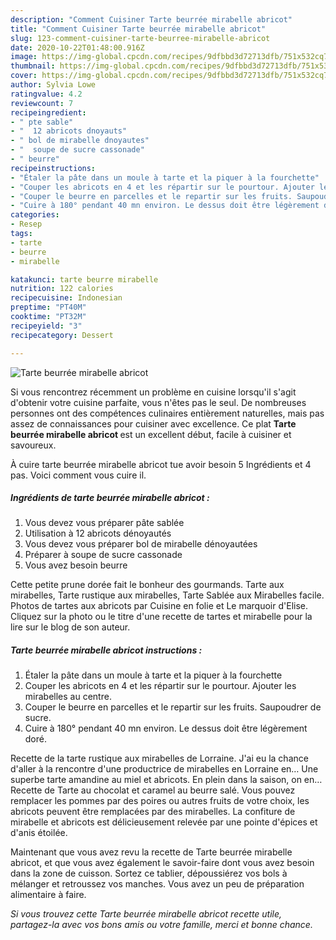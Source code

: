 ```yaml
---
description: "Comment Cuisiner Tarte beurrée mirabelle abricot"
title: "Comment Cuisiner Tarte beurrée mirabelle abricot"
slug: 123-comment-cuisiner-tarte-beurree-mirabelle-abricot
date: 2020-10-22T01:48:00.916Z
image: https://img-global.cpcdn.com/recipes/9dfbbd3d72713dfb/751x532cq70/tarte-beurree-mirabelle-abricot-photo-principale-de-la-recette.jpg
thumbnail: https://img-global.cpcdn.com/recipes/9dfbbd3d72713dfb/751x532cq70/tarte-beurree-mirabelle-abricot-photo-principale-de-la-recette.jpg
cover: https://img-global.cpcdn.com/recipes/9dfbbd3d72713dfb/751x532cq70/tarte-beurree-mirabelle-abricot-photo-principale-de-la-recette.jpg
author: Sylvia Lowe
ratingvalue: 4.2
reviewcount: 7
recipeingredient:
- " pte sable"
- "  12 abricots dnoyauts"
- " bol de mirabelle dnoyautes"
- "  soupe de sucre cassonade"
- " beurre"
recipeinstructions:
- "Étaler la pâte dans un moule à tarte et la piquer à la fourchette"
- "Couper les abricots en 4 et les répartir sur le pourtour. Ajouter les mirabelles au centre."
- "Couper le beurre en parcelles et le repartir sur les fruits. Saupoudrer de sucre."
- "Cuire à 180° pendant 40 mn environ. Le dessus doit être légèrement doré."
categories:
- Resep
tags:
- tarte
- beurre
- mirabelle

katakunci: tarte beurre mirabelle 
nutrition: 122 calories
recipecuisine: Indonesian
preptime: "PT40M"
cooktime: "PT32M"
recipeyield: "3"
recipecategory: Dessert

---
```



![Tarte beurrée mirabelle abricot](https://img-global.cpcdn.com/recipes/9dfbbd3d72713dfb/751x532cq70/tarte-beurree-mirabelle-abricot-photo-principale-de-la-recette.jpg)

Si vous rencontrez récemment un problème en cuisine lorsqu'il s'agit d'obtenir votre cuisine parfaite, vous n'êtes pas le seul. De nombreuses personnes ont des compétences culinaires entièrement naturelles, mais pas assez de connaissances pour cuisiner avec excellence. Ce plat <strong> Tarte beurrée mirabelle abricot </strong> est un excellent début, facile à cuisiner et savoureux.

<!--inarticleads1-->

À cuire tarte beurrée mirabelle abricot tue avoir besoin 5 Ingrédients et 4 pas. Voici comment vous cuire il.

##### Ingrédients de tarte beurrée mirabelle abricot :

1. Vous devez vous préparer  pâte sablée
1. Utilisation  à 12 abricots dénoyautés
1. Vous devez vous préparer  bol de mirabelle dénoyautées
1. Préparer  à soupe de sucre cassonade
1. Vous avez besoin  beurre


Cette petite prune dorée fait le bonheur des gourmands. Tarte aux mirabelles, Tarte rustique aux mirabelles, Tarte Sablée aux Mirabelles facile. Photos de tartes aux abricots par Cuisine en folie et Le marquoir d&#39;Elise. Cliquez sur la photo ou le titre d&#39;une recette de tartes et mirabelle pour la lire sur le blog de son auteur. 

<!--inarticleads2-->

##### Tarte beurrée mirabelle abricot instructions :

1. Étaler la pâte dans un moule à tarte et la piquer à la fourchette
1. Couper les abricots en 4 et les répartir sur le pourtour. Ajouter les mirabelles au centre.
1. Couper le beurre en parcelles et le repartir sur les fruits. Saupoudrer de sucre.
1. Cuire à 180° pendant 40 mn environ. Le dessus doit être légèrement doré.


Recette de la tarte rustique aux mirabelles de Lorraine. J&#39;ai eu la chance d&#39;aller à la rencontre d&#39;une productrice de mirabelles en Lorraine en… Une superbe tarte amandine au miel et abricots. En plein dans la saison, on en… Recette de Tarte au chocolat et caramel au beurre salé. Vous pouvez remplacer les pommes par des poires ou autres fruits de votre choix, les abricots peuvent être remplacées par des mirabelles. La confiture de mirabelle et abricots est délicieusement relevée par une pointe d&#39;épices et d&#39;anis étoilée. 

<!--inarticleads1-->

<p>
Maintenant que vous avez revu la recette de Tarte beurrée mirabelle abricot, et que vous avez également le savoir-faire dont vous avez besoin dans la zone de cuisson. Sortez ce tablier, dépoussiérez vos bols à mélanger et retroussez vos manches. Vous avez un peu de préparation alimentaire à faire.
</p>

<p>
<i>Si vous trouvez cette Tarte beurrée mirabelle abricot recette utile, partagez-la avec vos bons amis ou votre famille, merci et bonne chance.</i>
</p>
